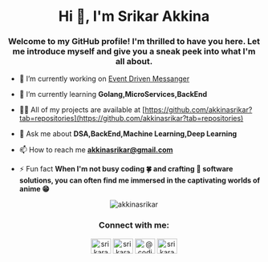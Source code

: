<h1 align="center">Hi 👋, I'm Srikar Akkina</h1>
<h3 align="center">Welcome to my GitHub profile! I'm thrilled to have you here. Let me introduce myself and give you a sneak peek into what I'm all about.</h3>

- 🔭 I’m currently working on [Event Driven Messanger](https://github.com/akkinasrikar/Event-Driven-Chat-Application-Pub-Sub)

- 🌱 I’m currently learning **Golang,MicroServices,BackEnd**

- 👨‍💻 All of my projects are available at [https://github.com/akkinasrikar?tab=repositories](https://github.com/akkinasrikar?tab=repositories)

- 💬 Ask me about **DSA,BackEnd,Machine Learning,Deep Learning**

- 📫 How to reach me **akkinasrikar@gmail.com**

- ⚡ Fun fact **When I'm not busy coding 🍀 and crafting 🍃 software solutions, you can often find me immersed in the captivating worlds of anime 😁**

<p align="center"> <img src="https://komarev.com/ghpvc/?username=akkinasrikar&label=Profile%20views&color=0e75b6&style=flat" alt="akkinasrikar" /> </p>

<h3 align="center">Connect with me:</h3>
<p align="center">
<a href="https://linkedin.com/in/srikarakkina" target="blank"><img align="center" src="https://raw.githubusercontent.com/rahuldkjain/github-profile-readme-generator/master/src/images/icons/Social/linked-in-alt.svg" alt="srikarakkina" height="30" width="40" /></a>
<a href="https://instagram.com/srikarakkina" target="blank"><img align="center" src="https://raw.githubusercontent.com/rahuldkjain/github-profile-readme-generator/master/src/images/icons/Social/instagram.svg" alt="srikarakkina" height="30" width="40" /></a>
<a href="https://www.youtube.com/c/@coding_sensei" target="blank"><img align="center" src="https://raw.githubusercontent.com/rahuldkjain/github-profile-readme-generator/master/src/images/icons/Social/youtube.svg" alt="@coding_sensei" height="30" width="40" /></a>
<a href="https://www.leetcode.com/srikarakkina" target="blank"><img align="center" src="https://raw.githubusercontent.com/rahuldkjain/github-profile-readme-generator/master/src/images/icons/Social/leet-code.svg" alt="srikarakkina" height="30" width="40" /></a>
</p>

